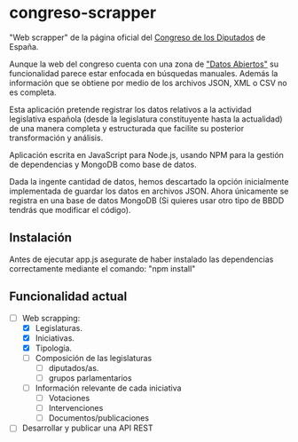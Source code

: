 # congreso-scrapper
"Web scrapper" de la página oficial del [Congreso de los Diputados](http://congreso.es) de España.

Aunque la web del congreso cuenta con una zona de ["Datos Abiertos"](https://www.congreso.es/es/datos-abiertos) su funcionalidad parece estar enfocada en búsquedas manuales. Además la información que se obtiene por medio de los archivos JSON, XML o CSV no es completa. 

Esta aplicación pretende registrar los datos relativos a la actividad legislativa española (desde la legislatura constituyente hasta la actualidad) de una manera completa y estructurada que facilite su posterior transformación y análisis.

Aplicación escrita en JavaScript para Node.js, usando NPM para la gestión de dependencias y MongoDB como base de datos.

Dada la ingente cantidad de datos, hemos descartado la opción inicialmente implementada de guardar los datos en archivos JSON. Ahora únicamente se registra en una base de datos MongoDB (Si quieres usar otro tipo de BBDD tendrás que modificar el código).

## Instalación
Antes de ejecutar app.js asegurate de haber instalado las dependencias correctamente mediante el comando:  "npm install"


## Funcionalidad actual
- [ ] Web scrapping:
    - [x] Legislaturas. 
    - [x] Iniciativas. 
    - [x] Tipología. 
    - [ ] Composición de las legislaturas
        - [ ] diputados/as. 
        - [ ] grupos parlamentarios
    - [ ] Información relevante de cada iniciativa
        - [ ] Votaciones
        - [ ] Intervenciones
        - [ ] Documentos/publicaciones
- [ ] Desarrollar y publicar una API REST